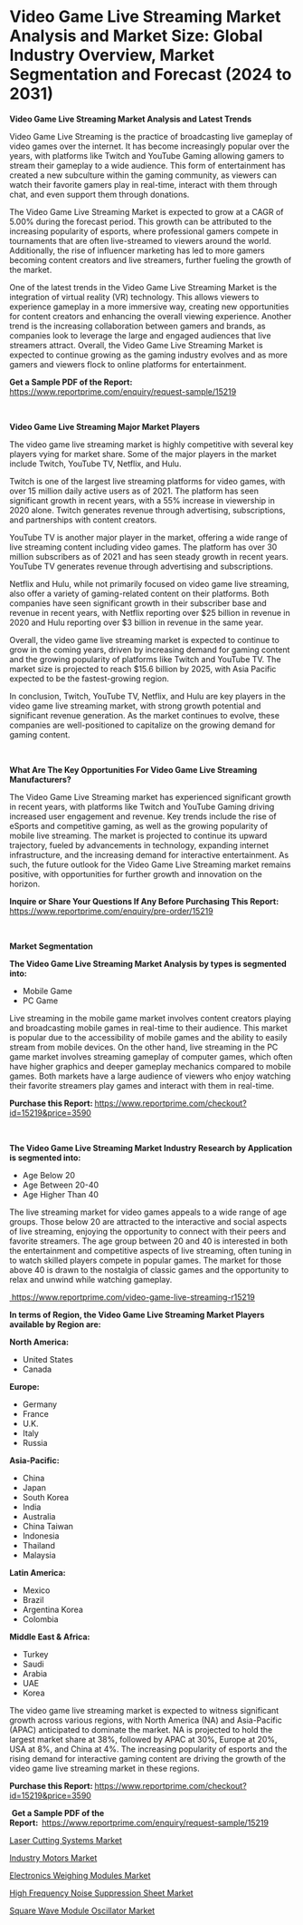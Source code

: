 <p><h1>Video Game Live Streaming Market Analysis and Market Size: Global Industry Overview, Market Segmentation and Forecast (2024 to 2031)</h1></p><p><strong>Video Game Live Streaming Market Analysis and Latest Trends</strong></p>
<p><p>Video Game Live Streaming is the practice of broadcasting live gameplay of video games over the internet. It has become increasingly popular over the years, with platforms like Twitch and YouTube Gaming allowing gamers to stream their gameplay to a wide audience. This form of entertainment has created a new subculture within the gaming community, as viewers can watch their favorite gamers play in real-time, interact with them through chat, and even support them through donations.</p><p>The Video Game Live Streaming Market is expected to grow at a CAGR of 5.00% during the forecast period. This growth can be attributed to the increasing popularity of esports, where professional gamers compete in tournaments that are often live-streamed to viewers around the world. Additionally, the rise of influencer marketing has led to more gamers becoming content creators and live streamers, further fueling the growth of the market.</p><p>One of the latest trends in the Video Game Live Streaming Market is the integration of virtual reality (VR) technology. This allows viewers to experience gameplay in a more immersive way, creating new opportunities for content creators and enhancing the overall viewing experience. Another trend is the increasing collaboration between gamers and brands, as companies look to leverage the large and engaged audiences that live streamers attract. Overall, the Video Game Live Streaming Market is expected to continue growing as the gaming industry evolves and as more gamers and viewers flock to online platforms for entertainment.</p></p>
<p><strong>Get a Sample PDF of the Report:&nbsp;</strong> <a href="https://www.reportprime.com/enquiry/request-sample/15219">https://www.reportprime.com/enquiry/request-sample/15219</a></p>
<p>&nbsp;</p>
<p><strong>Video Game Live Streaming Major Market Players</strong></p>
<p><p>The video game live streaming market is highly competitive with several key players vying for market share. Some of the major players in the market include Twitch, YouTube TV, Netflix, and Hulu. </p><p>Twitch is one of the largest live streaming platforms for video games, with over 15 million daily active users as of 2021. The platform has seen significant growth in recent years, with a 55% increase in viewership in 2020 alone. Twitch generates revenue through advertising, subscriptions, and partnerships with content creators.</p><p>YouTube TV is another major player in the market, offering a wide range of live streaming content including video games. The platform has over 30 million subscribers as of 2021 and has seen steady growth in recent years. YouTube TV generates revenue through advertising and subscriptions.</p><p>Netflix and Hulu, while not primarily focused on video game live streaming, also offer a variety of gaming-related content on their platforms. Both companies have seen significant growth in their subscriber base and revenue in recent years, with Netflix reporting over $25 billion in revenue in 2020 and Hulu reporting over $3 billion in revenue in the same year.</p><p>Overall, the video game live streaming market is expected to continue to grow in the coming years, driven by increasing demand for gaming content and the growing popularity of platforms like Twitch and YouTube TV. The market size is projected to reach $15.6 billion by 2025, with Asia Pacific expected to be the fastest-growing region.</p><p>In conclusion, Twitch, YouTube TV, Netflix, and Hulu are key players in the video game live streaming market, with strong growth potential and significant revenue generation. As the market continues to evolve, these companies are well-positioned to capitalize on the growing demand for gaming content.</p></p>
<p>&nbsp;</p>
<p><strong>What Are The Key Opportunities For Video Game Live Streaming Manufacturers?</strong></p>
<p><p>The Video Game Live Streaming market has experienced significant growth in recent years, with platforms like Twitch and YouTube Gaming driving increased user engagement and revenue. Key trends include the rise of eSports and competitive gaming, as well as the growing popularity of mobile live streaming. The market is projected to continue its upward trajectory, fueled by advancements in technology, expanding internet infrastructure, and the increasing demand for interactive entertainment. As such, the future outlook for the Video Game Live Streaming market remains positive, with opportunities for further growth and innovation on the horizon.</p></p>
<p><strong>Inquire or Share Your Questions If Any Before Purchasing This Report:</strong> <a href="https://www.reportprime.com/enquiry/pre-order/15219">https://www.reportprime.com/enquiry/pre-order/15219</a></p>
<p>&nbsp;</p>
<p><strong>Market Segmentation</strong></p>
<p><strong>The Video Game Live Streaming Market Analysis by types is segmented into:</strong></p>
<p><ul><li>Mobile Game</li><li>PC Game</li></ul></p>
<p><p>Live streaming in the mobile game market involves content creators playing and broadcasting mobile games in real-time to their audience. This market is popular due to the accessibility of mobile games and the ability to easily stream from mobile devices. On the other hand, live streaming in the PC game market involves streaming gameplay of computer games, which often have higher graphics and deeper gameplay mechanics compared to mobile games. Both markets have a large audience of viewers who enjoy watching their favorite streamers play games and interact with them in real-time.</p></p>
<p><strong>Purchase this Report:&nbsp;</strong><a href="https://www.reportprime.com/checkout?id=15219&price=3590">https://www.reportprime.com/checkout?id=15219&price=3590</a></p>
<p>&nbsp;</p>
<p><strong>The Video Game Live Streaming Market Industry Research by Application is segmented into:</strong></p>
<p><ul><li>Age Below 20</li><li>Age Between 20-40</li><li>Age Higher Than 40</li></ul></p>
<p><p>The live streaming market for video games appeals to a wide range of age groups. Those below 20 are attracted to the interactive and social aspects of live streaming, enjoying the opportunity to connect with their peers and favorite streamers. The age group between 20 and 40 is interested in both the entertainment and competitive aspects of live streaming, often tuning in to watch skilled players compete in popular games. The market for those above 40 is drawn to the nostalgia of classic games and the opportunity to relax and unwind while watching gameplay.</p></p>
<p><a href="https://www.reportprime.com/video-game-live-streaming-r15219">&nbsp;https://www.reportprime.com/video-game-live-streaming-r15219</a></p>
<p><strong>In terms of Region, the Video Game Live Streaming Market Players available by Region are:</strong></p>
<p>
    <p> <strong> North America: </strong>
        <ul>
            <li>United States</li>
            <li>Canada</li>
        </ul>
        </p> 
    <p> <strong> Europe: </strong>
        <ul>
            <li>Germany</li>
            <li>France</li>
            <li>U.K.</li>
            <li>Italy</li>
            <li>Russia</li>
        </ul>
        </p> 
    <p> <strong> Asia-Pacific: </strong>
        <ul>
            <li>China</li>
            <li>Japan</li>
            <li>South Korea</li>
            <li>India</li>
            <li>Australia</li>
            <li>China Taiwan</li>
            <li>Indonesia</li>
            <li>Thailand</li>
            <li>Malaysia</li>
        </ul>
        </p> 
    <p> <strong> Latin America: </strong>
        <ul>
            <li>Mexico</li>
            <li>Brazil</li>
            <li>Argentina Korea</li>
            <li>Colombia</li>
        </ul>
        </p> 
    <p> <strong> Middle East & Africa: </strong>
        <ul>
            <li>Turkey</li>
            <li>Saudi</li>
            <li>Arabia</li>
            <li>UAE</li>
            <li>Korea</li>
        </ul>
    </p>
    </p>
<p><p>The video game live streaming market is expected to witness significant growth across various regions, with North America (NA) and Asia-Pacific (APAC) anticipated to dominate the market. NA is projected to hold the largest market share at 38%, followed by APAC at 30%, Europe at 20%, USA at 8%, and China at 4%. The increasing popularity of esports and the rising demand for interactive gaming content are driving the growth of the video game live streaming market in these regions.</p></p>
<p><strong>Purchase this Report: </strong><a href="https://www.reportprime.com/checkout?id=15219&price=3590">https://www.reportprime.com/checkout?id=15219&price=3590</a></p>
<p>&nbsp;<strong>Get a Sample PDF of the Report:&nbsp;&nbsp;</strong><a href="https://www.reportprime.com/enquiry/request-sample/15219">https://www.reportprime.com/enquiry/request-sample/15219</a></p>
<p><strong></strong></p>
<p><p><a href="https://view.publitas.com/reportprime-1/laser-cutting-systems-market-report-reveals-the-latest-trends-and-growth-opportunities-of-this-market/">Laser Cutting Systems Market</a></p><p><a href="https://view.publitas.com/reportprime-1/industry-motors-market-size-and-market-trends-complete-industry-overview-2024-to-2031/">Industry Motors Market</a></p><p><a href="https://acidic-farm-354.notion.site/Electronics-Weighing-Modules-Market-The-Key-To-Successful-Business-Strategy-Forecast-Till-2031-30c251d4538d45b79d230cf8c7867444">Electronics Weighing Modules Market</a></p><p><a href="https://www.linkedin.com/pulse/high-frequency-noise-suppression-sheet-market-research-pkvie?trackingId=Pv2Xh2AMLXYjfD05Mg70dQ%3D%3D">High Frequency Noise Suppression Sheet Market</a></p><p><a href="https://glittery-fuchsia-86a.notion.site/Square-Wave-Module-Oscillator-Market-Furnishes-Information-on-Market-Share-Market-Trends-and-Marke-a54ce6b6963744b9aac53b76665940c9">Square Wave Module Oscillator Market</a></p></p>